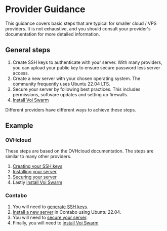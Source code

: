 # Provider Guidance

This guidance covers basic steps that are typical for smaller cloud / VPS providers.
It is not exhaustive, and you should consult your provider's documentation for more detailed information.

## General steps

1. Create SSH keys to authenticate with your server. With many providers, you can upload your public key
   to ensure secure password less server access.
2. Create a new server with your chosen operating system. The community frequently uses Ubuntu 22.04 LTS.
3. Secure your server by following best practices. This includes permissions, software updates and setting up firewalls.
4. [Install Voi Swarm](../installation/installation/)

Different providers have different ways to achieve these steps.

## Example

### OVHcloud

These steps are based on the OVHcloud documentation. The steps are similar to many other providers.

1. [Creating your SSH keys](https://help.ovhcloud.com/csm/en-ca-dedicated-servers-creating-ssh-keys?id=kb_article_view&sysparm_article=KB0043376)
2. [Installing your server](https://help.ovhcloud.com/csm/en-gb-dedicated-servers-getting-started-dedicated-server?id=kb_article_view&sysparm_article=KB0043475)
3. [Securing your server](https://help.ovhcloud.com/csm/en-gb-dedicated-servers-securing-server?id=kb_article_view&sysparm_article=KB0043969)
4. Lastly [install Voi Swarm](../installation/installation/)

### Contabo

1. You will need to [generate SSH keys](https://contabo.com/blog/how-to-use-ssh-keys-with-your-server/).
2. [Install a new server](https://help.contabo.com/support/solutions/articles/103000271913-how-do-i-install-my-contabo-server-) in Contabo using Ubuntu 22.04.
3. You will need to [secure your server](https://contabo.com/blog/best-practices-for-securing-remote-connections-to-your-vps/).
4. Finally, you will need to [install Voi Swarm](https://voinetwork.github.io/voi-swarm/installation/installation/)
